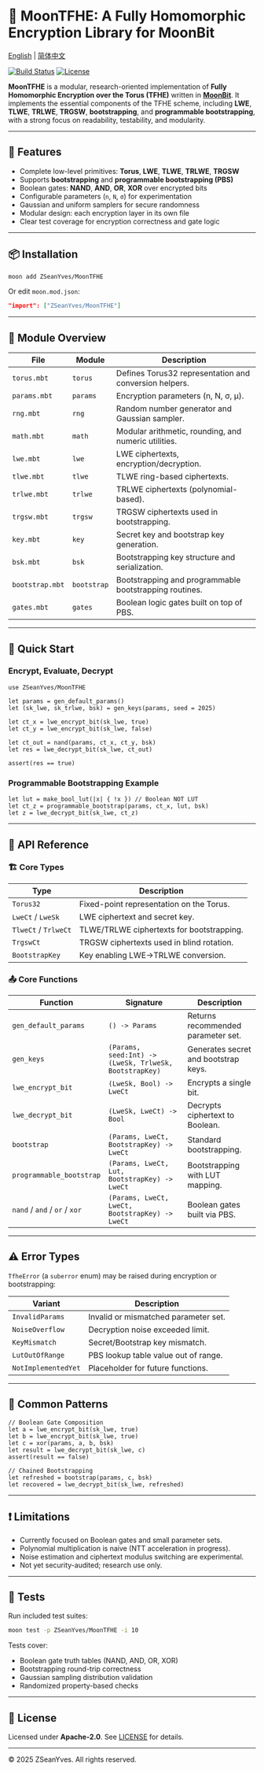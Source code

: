 # 🔐 MoonTFHE: A Fully Homomorphic Encryption Library for MoonBit

[English](https://github.com/ZSeanYves/MoonTFHE/blob/main/README.md) | [简体中文](https://github.com/ZSeanYves/MoonTFHE/blob/main/README_zh_CN.md)

[![Build Status](https://img.shields.io/github/actions/workflow/status/ZSeanYves/MoonTFHE/moontfhe-ci.yml)](https://github.com/ZSeanYves/MoonTFHE/actions)
[![License](https://img.shields.io/github/license/ZSeanYves/MoonTFHE)](LICENSE)

**MoonTFHE** is a modular, research-oriented implementation of **Fully Homomorphic Encryption over the Torus (TFHE)** written in [**MoonBit**](https://www.moonbitlang.com/). It implements the essential components of the TFHE scheme, including **LWE**, **TLWE**, **TRLWE**, **TRGSW**, **bootstrapping**, and **programmable bootstrapping**, with a strong focus on readability, testability, and modularity.

---

## 🚀 Features

* Complete low-level primitives: **Torus**, **LWE**, **TLWE**, **TRLWE**, **TRGSW**
* Supports **bootstrapping** and **programmable bootstrapping (PBS)**
* Boolean gates: **NAND**, **AND**, **OR**, **XOR** over encrypted bits
* Configurable parameters (`n`, `N`, `σ`) for experimentation
* Gaussian and uniform samplers for secure randomness
* Modular design: each encryption layer in its own file
* Clear test coverage for encryption correctness and gate logic

---

## 📦 Installation

```bash
moon add ZSeanYves/MoonTFHE
```

Or edit `moon.mod.json`:

```json
"import": ["ZSeanYves/MoonTFHE"]
```

---

## 🧩 Module Overview

| File            | Module      | Description                                            |
| --------------- | ----------- | ------------------------------------------------------ |
| `torus.mbt`     | `torus`     | Defines Torus32 representation and conversion helpers. |
| `params.mbt`    | `params`    | Encryption parameters (n, N, σ, μ).                    |
| `rng.mbt`       | `rng`       | Random number generator and Gaussian sampler.          |
| `math.mbt`      | `math`      | Modular arithmetic, rounding, and numeric utilities.   |
| `lwe.mbt`       | `lwe`       | LWE ciphertexts, encryption/decryption.                |
| `tlwe.mbt`      | `tlwe`      | TLWE ring-based ciphertexts.                           |
| `trlwe.mbt`     | `trlwe`     | TRLWE ciphertexts (polynomial-based).                  |
| `trgsw.mbt`     | `trgsw`     | TRGSW ciphertexts used in bootstrapping.               |
| `key.mbt`       | `key`       | Secret key and bootstrap key generation.               |
| `bsk.mbt`       | `bsk`       | Bootstrapping key structure and serialization.         |
| `bootstrap.mbt` | `bootstrap` | Bootstrapping and programmable bootstrapping routines. |
| `gates.mbt`     | `gates`     | Boolean logic gates built on top of PBS.               |

---

## 🚀 Quick Start

### Encrypt, Evaluate, Decrypt

```moonbit
use ZSeanYves/MoonTFHE

let params = gen_default_params()
let (sk_lwe, sk_trlwe, bsk) = gen_keys(params, seed = 2025)

let ct_x = lwe_encrypt_bit(sk_lwe, true)
let ct_y = lwe_encrypt_bit(sk_lwe, false)

let ct_out = nand(params, ct_x, ct_y, bsk)
let res = lwe_decrypt_bit(sk_lwe, ct_out)

assert(res == true)
```

### Programmable Bootstrapping Example

```moonbit
let lut = make_bool_lut(|x| { !x }) // Boolean NOT LUT
let ct_z = programmable_bootstrap(params, ct_x, lut, bsk)
let z = lwe_decrypt_bit(sk_lwe, ct_z)
```

---

## 🔧 API Reference

### 🏗 Core Types

| Type                 | Description                               |
| -------------------- | ----------------------------------------- |
| `Torus32`            | Fixed-point representation on the Torus.  |
| `LweCt` / `LweSk`    | LWE ciphertext and secret key.            |
| `TlweCt` / `TrlweCt` | TLWE/TRLWE ciphertexts for bootstrapping. |
| `TrgswCt`            | TRGSW ciphertexts used in blind rotation. |
| `BootstrapKey`       | Key enabling LWE→TRLWE conversion.        |

### 📤 Core Functions

| Function                      | Signature                                              | Description                          |
| ----------------------------- | ------------------------------------------------------ | ------------------------------------ |
| `gen_default_params`          | `() -> Params`                                         | Returns recommended parameter set.   |
| `gen_keys`                    | `(Params, seed:Int) -> (LweSk, TrlweSk, BootstrapKey)` | Generates secret and bootstrap keys. |
| `lwe_encrypt_bit`             | `(LweSk, Bool) -> LweCt`                               | Encrypts a single bit.               |
| `lwe_decrypt_bit`             | `(LweSk, LweCt) -> Bool`                               | Decrypts ciphertext to Boolean.      |
| `bootstrap`                   | `(Params, LweCt, BootstrapKey) -> LweCt`               | Standard bootstrapping.              |
| `programmable_bootstrap`      | `(Params, LweCt, Lut, BootstrapKey) -> LweCt`          | Bootstrapping with LUT mapping.      |
| `nand` / `and` / `or` / `xor` | `(Params, LweCt, LweCt, BootstrapKey) -> LweCt`        | Boolean gates built via PBS.         |

---

## ⚠️ Error Types

`TfheError` (a `suberror` enum) may be raised during encryption or bootstrapping:

| Variant             | Description                          |
| ------------------- | ------------------------------------ |
| `InvalidParams`     | Invalid or mismatched parameter set. |
| `NoiseOverflow`     | Decryption noise exceeded limit.     |
| `KeyMismatch`       | Secret/Bootstrap key mismatch.       |
| `LutOutOfRange`     | PBS lookup table value out of range. |
| `NotImplementedYet` | Placeholder for future functions.    |

---

## 🧭 Common Patterns

```moonbit
// Boolean Gate Composition
let a = lwe_encrypt_bit(sk_lwe, true)
let b = lwe_encrypt_bit(sk_lwe, true)
let c = xor(params, a, b, bsk)
let result = lwe_decrypt_bit(sk_lwe, c)
assert(result == false)

// Chained Bootstrapping
let refreshed = bootstrap(params, c, bsk)
let recovered = lwe_decrypt_bit(sk_lwe, refreshed)
```

---

## ❗ Limitations

* Currently focused on Boolean gates and small parameter sets.
* Polynomial multiplication is naive (NTT acceleration in progress).
* Noise estimation and ciphertext modulus switching are experimental.
* Not yet security-audited; research use only.

---

## 🧪 Tests

Run included test suites:

```bash
moon test -p ZSeanYves/MoonTFHE -i 10
```

Tests cover:

* Boolean gate truth tables (NAND, AND, OR, XOR)
* Bootstrapping round-trip correctness
* Gaussian sampling distribution validation
* Randomized property-based checks

---

## 📜 License

Licensed under **Apache-2.0**. See [LICENSE](LICENSE) for details.

---

© 2025 ZSeanYves. All rights reserved.
